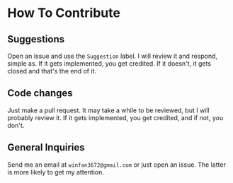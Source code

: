 # How To Contribute
## Suggestions
Open an issue and use the `Suggestion` label. I will review it and respond, simple as. If it gets implemented, you get credited. If it doesn't, it gets closed and that's the end of it.
## Code changes
Just make a pull request. It may take a while to be reviewed, but I will probably review it. If it gets implemented, you get credited, and if not, you don't.
## General Inquiries
Send me an email at `winfan3672@gmail.com` or just open an issue. The latter is more likely to get my attention.
